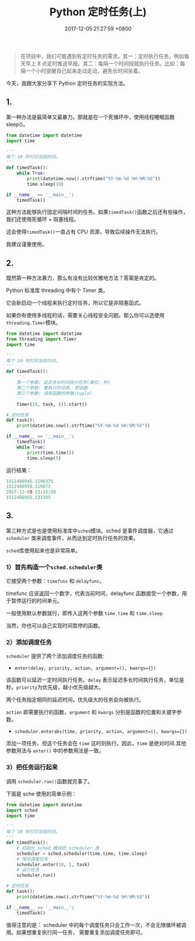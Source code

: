 ﻿---
layout: post
title:  "Python 定时任务(上)"
date:   2017-12-05 21:27:59 +0800
urlname: 26
cover: https://cdn.jsdelivr.net/gh/monkey-soft/img@master/cover/2017-12-05.jpg
categories: [小白入门Python]
tags: [Python, 定时任务, sched]
keywords: [Python, datetime, time, sched模块]
---
> 在项目中，我们可能遇到有定时任务的需求。其一：定时执行任务。例如每天早上 8 点定时推送早报。其二：每隔一个时间段就执行任务。比如：每隔一个小时提醒自己起来走动走动，避免长时间坐着。

今天，我跟大家分享下 Python 定时任务的实现方法。
<!-- more -->
## 1.
第一种办法是最简单又最暴力。那就是在一个死循环中，使用线程睡眠函数 sleep()。

```python
from datetime import datetime
import time

'''
每个 10 秒打印当前时间。
'''
def timedTask():
    while True:
        print(datetime.now().strftime("%Y-%m-%d %H:%M:%S"))
        time.sleep(10)

if __name__ == '__main__':
    timedTask()
```
这种方法能够执行固定间隔时间的任务。如果`timedTask()`函数之后还有些操作，我们还使用死循环 + 阻塞线程。

这会使得`timedTask()`一直占有 CPU 资源，导致后续操作无法执行。

我建议谨重使用。

## 2.
既然第一种方法暴力，那么有没有比较优雅地方法？答案是肯定的。

Python 标准库 threading 中有个 Timer 类。

它会新启动一个线程来执行定时任务，所以它是非阻塞函式。

如果你有使用多线程的话，需要关心线程安全问题。那么你可以选使用`threading.Timer`模块。
```python
from datetime import datetime
from threading import Timer
import time

'''
每个 10 秒打印当前时间。
'''
def timedTask():
    '''
    第一个参数: 延迟多长时间执行任务(单位: 秒)
    第二个参数: 要执行的任务, 即函数
    第三个参数: 调用函数的参数(tuple)
    '''
    Timer(10, task, ()).start()

# 定时任务
def task():
    print(datetime.now().strftime("%Y-%m-%d %H:%M:%S"))

if __name__ == '__main__':
    timedTask()
    while True:
        print(time.time())
        time.sleep(5)
```

运行结果：
```python
1512486945.1196375
1512486950.119873
2017-12-05 23:15:50
1512486955.133385
```

## 3.
第三种方式是也是使用标准库中`sched`模块。sched 是事件调度器，它通过 `scheduler` 类来调度事件，从而达到定时执行任务的效果。

`sched`库使用起来也是非常简单。

### 1）首先构造一个`sched.scheduler`类
它接受两个参数：`timefunc` 和 `delayfunc`。

timefunc 应该返回一个数字，代表当前时间，delayfunc 函数接受一个参数，用于暂停运行的时间单元。

一般使用默认参数就行，即传入这两个参数 `time.time` 和 `time.sleep`.

当然，你也可以自己实现时间暂停的函数。

### 2）添加调度任务
`scheduler` 提供了两个添加调度任务的函数:

- `enter(delay, priority, action, argument=(), kwargs={})`

该函数可以延迟一定时间执行任务。`delay` 表示延迟多长时间执行任务，单位是秒。`priority`为优先级，越小优先级越大。

两个任务指定相同的延迟时间，优先级大的任务会向被执行。

`action` 即需要执行的函数，`argument` 和 `kwargs` 分别是函数的位置和关键字参数。

- `scheduler.enterabs(time, priority, action, argument=(), kwargs={})`

添加一项任务，但这个任务会在 `time` 这时刻执行。因此，`time` 是绝对时间.其他参数用法与 `enter()` 中的参数用法是一致。

### 3）把任务运行起来
调用 `scheduler.run()`函数就完事了。

下面是 sche 使用的简单示例：
```python
from datetime import datetime
import sched
import time

'''
每个 10 秒打印当前时间。
'''
def timedTask():
    # 初始化 sched 模块的 scheduler 类
    scheduler = sched.scheduler(time.time, time.sleep)
    # 增加调度任务
    scheduler.enter(10, 1, task)
    # 运行任务
    scheduler.run()

# 定时任务
def task():
    print(datetime.now().strftime("%Y-%m-%d %H:%M:%S"))

if __name__ == '__main__':
    timedTask()
```

值得注意的是： scheduler 中的每个调度任务只会工作一次，不会无限循环被调用。如果想重复执行同一任务， 需要重复添加调度任务即可。